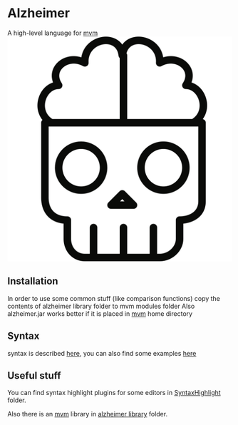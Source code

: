 # Alzheimer
A high-level language for [mvm](https://github.com/marasm-group/mvm)
![Logo](https://raw.githubusercontent.com/marasm-group/Alzheimer/master/logo.png)

## Installation ##

In order to use some common stuff (like comparison functions) copy the contents of alzheimer library folder to mvm modules folder
Also alzheimer.jar works better if it is placed in [mvm](https://github.com/marasm-group/mvm) home directory

## Syntax ##
syntax is described [here](https://raw.githubusercontent.com/marasm-group/Alzheimer/master/SYNTAX.txt),
you can also find some examples [here](https://github.com/marasm-group/Alzheimer/tree/master/tests)

## Useful stuff ##
You can find syntax highlight plugins for some editors in [SyntaxHighlight](https://github.com/marasm-group/Alzheimer/tree/master/SyntaxHighlight) folder.

Also there is an [mvm](https://github.com/marasm-group/mvm) library in [alzheimer library](https://github.com/marasm-group/Alzheimer/tree/master/alzheimer%20library) folder.

